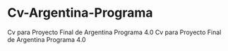 # Cv-Argentina-Programa
Cv para Proyecto Final de Argentina Programa 4.0
Cv para Proyecto Final de Argentina Programa 4.0
